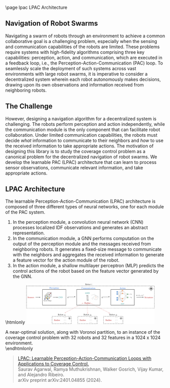 \page lpac LPAC Architecture

## Navigation of Robot Swarms
Navigating a swarm of robots through an environment to achieve a common collaborative goal is a challenging problem, especially when the sensing and communication capabilities of the robots are limited.
These problems require systems with high-fidelity algorithms comprising three key capabilities: perception, action, and communication, which are executed in a feedback loop, i.e., the Perception-Action-Communication (PAC) loop.
To seamlessly scale the deployment of such systems across vast environments with large robot swarms, it is imperative to consider a decentralized system wherein each robot autonomously makes decisions, drawing upon its own observations and information received from neighboring robots.

## The Challenge
However, designing a navigation algorithm for a decentralized system is challenging.
The robots perform perception and action independently, while the communication module is the only component that can facilitate robot collaboration.
Under limited communication capabilities, the robots must decide _what_ information to communicate to their neighbors and _how_ to use the received information to take appropriate actions.
The motivation of designing this library is to study the coverage control problem as a canonical problem for the decentralized navigation of robot swarms.
We develop the learnable PAC (LPAC) architecture that can learn to process sensor observations, communicate relevant information, and take appropriate actions.

## LPAC Architecture
The learnable Perception-Action-Communication (LPAC) architecture is composed of three different types of neural networks, one for each module of the PAC system.
1. In the perception module, a convolution neural network (CNN) processes localized IDF observations and generates an abstract representation.
2. In the communication module, a GNN performs computation on the output of the perception module and the messages received from neighboring robots.
It generates a fixed-size message to communicate with the neighbors and aggregates the received information to generate a feature vector for the action module of the robot.
3. In the action module, a shallow multilayer perceptron (MLP) predicts the control actions of the robot based on the feature vector generated by the GNN.

\htmlonly
<img class="center" style="width: 80%; margin-left: auto; margin-right: auto;" src="learnable_pac.png"/>
<figcaption>A near-optimal solution, along with Voronoi partition, to an instance of the coverage control problem with 32 robots and 32 features in a 1024 x 1024 environment.</figcaption>
\endhtmlonly

> [LPAC: Learnable Perception-Action-Communication Loops with Applications to Coverage Control.](https://doi.org/10.48550/arXiv.2401.04855)  
> Saurav Agarwal, Ramya Muthukrishnan, Walker Gosrich, Vijay Kumar, and Alejandro Ribeiro.  
> arXiv preprint arXiv:2401.04855 (2024).

